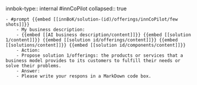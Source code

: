 innbok-type:: internal
#innCoPilot
collapsed:: true

	- #prompt {{embed [[innBoK/solution-(id)/offerings/innCoPilot/few shots]]}}
		- My business description:
		- {{embed [[AI business description/content]]}} {{embed [[solution 1/content]]}} {{embed [[solution id/offerings/content]]}} {{embed [[solutions/content]]}} {{embed [[solution id/components/content]]}}
		- Action:
		- Propose solution 1/offerings: the products or services that a business model provides to its customers to fulfill their needs or solve their problems.
		- Answer:
		- Please write your respons in a MarkDown code box.